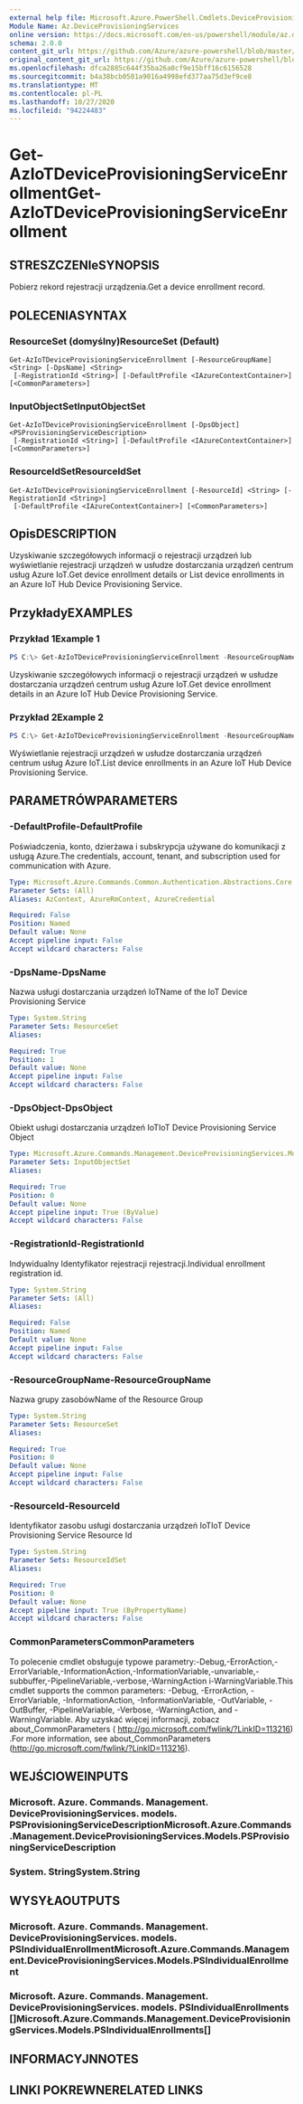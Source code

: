 ```yaml
---
external help file: Microsoft.Azure.PowerShell.Cmdlets.DeviceProvisioningServices.dll-Help.xml
Module Name: Az.DeviceProvisioningServices
online version: https://docs.microsoft.com/en-us/powershell/module/az.deviceprovisioningservices/get-aziotdeviceprovisioningserviceenrollment
schema: 2.0.0
content_git_url: https://github.com/Azure/azure-powershell/blob/master/src/DeviceProvisioningServices/DeviceProvisioningServices/help/Get-AzIoTDeviceProvisioningServiceEnrollment.md
original_content_git_url: https://github.com/Azure/azure-powershell/blob/master/src/DeviceProvisioningServices/DeviceProvisioningServices/help/Get-AzIoTDeviceProvisioningServiceEnrollment.md
ms.openlocfilehash: dfca2885c644f35ba26a0cf9e15bff16c6156528
ms.sourcegitcommit: b4a38bcb0501a9016a4998efd377aa75d3ef9ce8
ms.translationtype: MT
ms.contentlocale: pl-PL
ms.lasthandoff: 10/27/2020
ms.locfileid: "94224483"
---
```

# <span data-ttu-id="af9c1-101">Get-AzIoTDeviceProvisioningServiceEnrollment</span><span class="sxs-lookup"><span data-stu-id="af9c1-101">Get-AzIoTDeviceProvisioningServiceEnrollment</span></span>

## <span data-ttu-id="af9c1-102">STRESZCZENIe</span><span class="sxs-lookup"><span data-stu-id="af9c1-102">SYNOPSIS</span></span>
<span data-ttu-id="af9c1-103">Pobierz rekord rejestracji urządzenia.</span><span class="sxs-lookup"><span data-stu-id="af9c1-103">Get a device enrollment record.</span></span>

## <span data-ttu-id="af9c1-104">POLECENIA</span><span class="sxs-lookup"><span data-stu-id="af9c1-104">SYNTAX</span></span>

### <span data-ttu-id="af9c1-105">ResourceSet (domyślny)</span><span class="sxs-lookup"><span data-stu-id="af9c1-105">ResourceSet (Default)</span></span>
```
Get-AzIoTDeviceProvisioningServiceEnrollment [-ResourceGroupName] <String> [-DpsName] <String>
 [-RegistrationId <String>] [-DefaultProfile <IAzureContextContainer>] [<CommonParameters>]
```

### <span data-ttu-id="af9c1-106">InputObjectSet</span><span class="sxs-lookup"><span data-stu-id="af9c1-106">InputObjectSet</span></span>
```
Get-AzIoTDeviceProvisioningServiceEnrollment [-DpsObject] <PSProvisioningServiceDescription>
 [-RegistrationId <String>] [-DefaultProfile <IAzureContextContainer>] [<CommonParameters>]
```

### <span data-ttu-id="af9c1-107">ResourceIdSet</span><span class="sxs-lookup"><span data-stu-id="af9c1-107">ResourceIdSet</span></span>
```
Get-AzIoTDeviceProvisioningServiceEnrollment [-ResourceId] <String> [-RegistrationId <String>]
 [-DefaultProfile <IAzureContextContainer>] [<CommonParameters>]
```

## <span data-ttu-id="af9c1-108">Opis</span><span class="sxs-lookup"><span data-stu-id="af9c1-108">DESCRIPTION</span></span>
<span data-ttu-id="af9c1-109">Uzyskiwanie szczegółowych informacji o rejestracji urządzeń lub wyświetlanie rejestracji urządzeń w usłudze dostarczania urządzeń centrum usług Azure IoT.</span><span class="sxs-lookup"><span data-stu-id="af9c1-109">Get device enrollment details or List device enrollments in an Azure IoT Hub Device Provisioning Service.</span></span>

## <span data-ttu-id="af9c1-110">Przykłady</span><span class="sxs-lookup"><span data-stu-id="af9c1-110">EXAMPLES</span></span>

### <span data-ttu-id="af9c1-111">Przykład 1</span><span class="sxs-lookup"><span data-stu-id="af9c1-111">Example 1</span></span>
```powershell
PS C:\> Get-AzIoTDeviceProvisioningServiceEnrollment -ResourceGroupName "myresourcegroup" -DpsName "mydps" -RegistrationId "enroll1"
```

<span data-ttu-id="af9c1-112">Uzyskiwanie szczegółowych informacji o rejestracji urządzeń w usłudze dostarczania urządzeń centrum usług Azure IoT.</span><span class="sxs-lookup"><span data-stu-id="af9c1-112">Get device enrollment details in an Azure IoT Hub Device Provisioning Service.</span></span>

### <span data-ttu-id="af9c1-113">Przykład 2</span><span class="sxs-lookup"><span data-stu-id="af9c1-113">Example 2</span></span>
```powershell
PS C:\> Get-AzIoTDeviceProvisioningServiceEnrollment -ResourceGroupName "myresourcegroup" -DpsName "mydps"
```

<span data-ttu-id="af9c1-114">Wyświetlanie rejestracji urządzeń w usłudze dostarczania urządzeń centrum usług Azure IoT.</span><span class="sxs-lookup"><span data-stu-id="af9c1-114">List device enrollments in an Azure IoT Hub Device Provisioning Service.</span></span>

## <span data-ttu-id="af9c1-115">PARAMETRÓW</span><span class="sxs-lookup"><span data-stu-id="af9c1-115">PARAMETERS</span></span>

### <span data-ttu-id="af9c1-116">-DefaultProfile</span><span class="sxs-lookup"><span data-stu-id="af9c1-116">-DefaultProfile</span></span>
<span data-ttu-id="af9c1-117">Poświadczenia, konto, dzierżawa i subskrypcja używane do komunikacji z usługą Azure.</span><span class="sxs-lookup"><span data-stu-id="af9c1-117">The credentials, account, tenant, and subscription used for communication with Azure.</span></span>

```yaml
Type: Microsoft.Azure.Commands.Common.Authentication.Abstractions.Core.IAzureContextContainer
Parameter Sets: (All)
Aliases: AzContext, AzureRmContext, AzureCredential

Required: False
Position: Named
Default value: None
Accept pipeline input: False
Accept wildcard characters: False
```

### <span data-ttu-id="af9c1-118">-DpsName</span><span class="sxs-lookup"><span data-stu-id="af9c1-118">-DpsName</span></span>
<span data-ttu-id="af9c1-119">Nazwa usługi dostarczania urządzeń IoT</span><span class="sxs-lookup"><span data-stu-id="af9c1-119">Name of the IoT Device Provisioning Service</span></span>

```yaml
Type: System.String
Parameter Sets: ResourceSet
Aliases:

Required: True
Position: 1
Default value: None
Accept pipeline input: False
Accept wildcard characters: False
```

### <span data-ttu-id="af9c1-120">-DpsObject</span><span class="sxs-lookup"><span data-stu-id="af9c1-120">-DpsObject</span></span>
<span data-ttu-id="af9c1-121">Obiekt usługi dostarczania urządzeń IoT</span><span class="sxs-lookup"><span data-stu-id="af9c1-121">IoT Device Provisioning Service Object</span></span>

```yaml
Type: Microsoft.Azure.Commands.Management.DeviceProvisioningServices.Models.PSProvisioningServiceDescription
Parameter Sets: InputObjectSet
Aliases:

Required: True
Position: 0
Default value: None
Accept pipeline input: True (ByValue)
Accept wildcard characters: False
```

### <span data-ttu-id="af9c1-122">-RegistrationId</span><span class="sxs-lookup"><span data-stu-id="af9c1-122">-RegistrationId</span></span>
<span data-ttu-id="af9c1-123">Indywidualny Identyfikator rejestracji rejestracji.</span><span class="sxs-lookup"><span data-stu-id="af9c1-123">Individual enrollment registration id.</span></span>

```yaml
Type: System.String
Parameter Sets: (All)
Aliases:

Required: False
Position: Named
Default value: None
Accept pipeline input: False
Accept wildcard characters: False
```

### <span data-ttu-id="af9c1-124">-ResourceGroupName</span><span class="sxs-lookup"><span data-stu-id="af9c1-124">-ResourceGroupName</span></span>
<span data-ttu-id="af9c1-125">Nazwa grupy zasobów</span><span class="sxs-lookup"><span data-stu-id="af9c1-125">Name of the Resource Group</span></span>

```yaml
Type: System.String
Parameter Sets: ResourceSet
Aliases:

Required: True
Position: 0
Default value: None
Accept pipeline input: False
Accept wildcard characters: False
```

### <span data-ttu-id="af9c1-126">-ResourceId</span><span class="sxs-lookup"><span data-stu-id="af9c1-126">-ResourceId</span></span>
<span data-ttu-id="af9c1-127">Identyfikator zasobu usługi dostarczania urządzeń IoT</span><span class="sxs-lookup"><span data-stu-id="af9c1-127">IoT Device Provisioning Service Resource Id</span></span>

```yaml
Type: System.String
Parameter Sets: ResourceIdSet
Aliases:

Required: True
Position: 0
Default value: None
Accept pipeline input: True (ByPropertyName)
Accept wildcard characters: False
```

### <span data-ttu-id="af9c1-128">CommonParameters</span><span class="sxs-lookup"><span data-stu-id="af9c1-128">CommonParameters</span></span>
<span data-ttu-id="af9c1-129">To polecenie cmdlet obsługuje typowe parametry:-Debug,-ErrorAction,-ErrorVariable,-InformationAction,-InformationVariable,-unvariable,-subbuffer,-PipelineVariable,-verbose,-WarningAction i-WarningVariable.</span><span class="sxs-lookup"><span data-stu-id="af9c1-129">This cmdlet supports the common parameters: -Debug, -ErrorAction, -ErrorVariable, -InformationAction, -InformationVariable, -OutVariable, -OutBuffer, -PipelineVariable, -Verbose, -WarningAction, and -WarningVariable.</span></span> <span data-ttu-id="af9c1-130">Aby uzyskać więcej informacji, zobacz about_CommonParameters ( http://go.microsoft.com/fwlink/?LinkID=113216) .</span><span class="sxs-lookup"><span data-stu-id="af9c1-130">For more information, see about_CommonParameters (http://go.microsoft.com/fwlink/?LinkID=113216).</span></span>

## <span data-ttu-id="af9c1-131">WEJŚCIOWE</span><span class="sxs-lookup"><span data-stu-id="af9c1-131">INPUTS</span></span>

### <span data-ttu-id="af9c1-132">Microsoft. Azure. Commands. Management. DeviceProvisioningServices. models. PSProvisioningServiceDescription</span><span class="sxs-lookup"><span data-stu-id="af9c1-132">Microsoft.Azure.Commands.Management.DeviceProvisioningServices.Models.PSProvisioningServiceDescription</span></span>

### <span data-ttu-id="af9c1-133">System. String</span><span class="sxs-lookup"><span data-stu-id="af9c1-133">System.String</span></span>

## <span data-ttu-id="af9c1-134">WYSYŁA</span><span class="sxs-lookup"><span data-stu-id="af9c1-134">OUTPUTS</span></span>

### <span data-ttu-id="af9c1-135">Microsoft. Azure. Commands. Management. DeviceProvisioningServices. models. PSIndividualEnrollment</span><span class="sxs-lookup"><span data-stu-id="af9c1-135">Microsoft.Azure.Commands.Management.DeviceProvisioningServices.Models.PSIndividualEnrollment</span></span>

### <span data-ttu-id="af9c1-136">Microsoft. Azure. Commands. Management. DeviceProvisioningServices. models. PSIndividualEnrollments []</span><span class="sxs-lookup"><span data-stu-id="af9c1-136">Microsoft.Azure.Commands.Management.DeviceProvisioningServices.Models.PSIndividualEnrollments[]</span></span>

## <span data-ttu-id="af9c1-137">INFORMACYJN</span><span class="sxs-lookup"><span data-stu-id="af9c1-137">NOTES</span></span>

## <span data-ttu-id="af9c1-138">LINKI POKREWNE</span><span class="sxs-lookup"><span data-stu-id="af9c1-138">RELATED LINKS</span></span>

